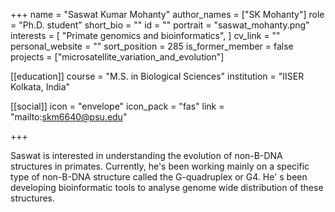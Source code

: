 +++
name = "Saswat Kumar Mohanty"
author_names = ["SK Mohanty"]
role = "Ph.D. student"
short_bio = ""
id = ""
portrait = "saswat_mohanty.png"
interests = [
  "Primate genomics and bioinformatics",
]
cv_link = ""
personal_website = ""
sort_position = 285
is_former_member = false
projects = ["microsatellite_variation_and_evolution"]

[[education]]
  course = "M.S. in Biological Sciences"
  institution = "IISER Kolkata, India"
  
[[social]]
    icon = "envelope"
    icon_pack = "fas"
    link = "mailto:skm6640@psu.edu"


+++

Saswat is interested in understanding the evolution of non-B-DNA structures in primates. Currently, he's been working mainly on a specific type of non-B-DNA structure called the G-quadruplex or G4. He' s been developing bioinformatic tools to analyse genome wide distribution of these structures.
